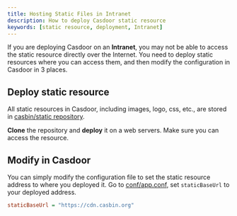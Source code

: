 ```yaml
---
title: Hosting Static Files in Intranet
description: How to deploy Casdoor static resource
keywords: [static resource, deployment, Intranet]
---
```


If you are deploying Casdoor on an **Intranet**, you may not be able to access the static resource directly over the
Internet. You need to deploy static resources where you can access them, and then modify the configuration in Casdoor in
3 places.

## Deploy static resource
All static resources in Casdoor, including images, logo, css, etc., are stored in [casbin/static repository](https://github.com/casbin/static).

**Clone** the repository and **deploy** it on a web servers. Make sure you can access the resource.

## Modify in Casdoor

You can simply modify the configuration file to set the static resource address to where you deployed it. Go to 
[conf/app.conf](https://github.com/casdoor/casdoor/blob/c92d34e27c707287545519202463632fb4deacc9/conf/app.conf#L19), set `staticBaseUrl` to your deployed address. 

```ini
staticBaseUrl = "https://cdn.casbin.org"
```

